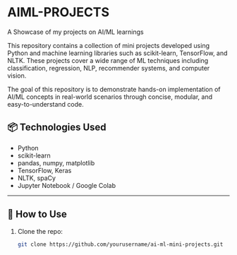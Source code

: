 # AIML-PROJECTS
A Showcase of my projects on AI/ML learnings

This repository contains a collection of mini projects developed using Python and machine learning libraries such as scikit-learn, TensorFlow, and NLTK. These projects cover a wide range of ML techniques including classification, regression, NLP, recommender systems, and computer vision.

The goal of this repository is to demonstrate hands-on implementation of AI/ML concepts in real-world scenarios through concise, modular, and easy-to-understand code.



## 📦 Technologies Used

- Python
- scikit-learn
- pandas, numpy, matplotlib
- TensorFlow, Keras
- NLTK, spaCy
- Jupyter Notebook / Google Colab

---

## 📌 How to Use

1. Clone the repo:
   ```bash
   git clone https://github.com/yourusername/ai-ml-mini-projects.git
